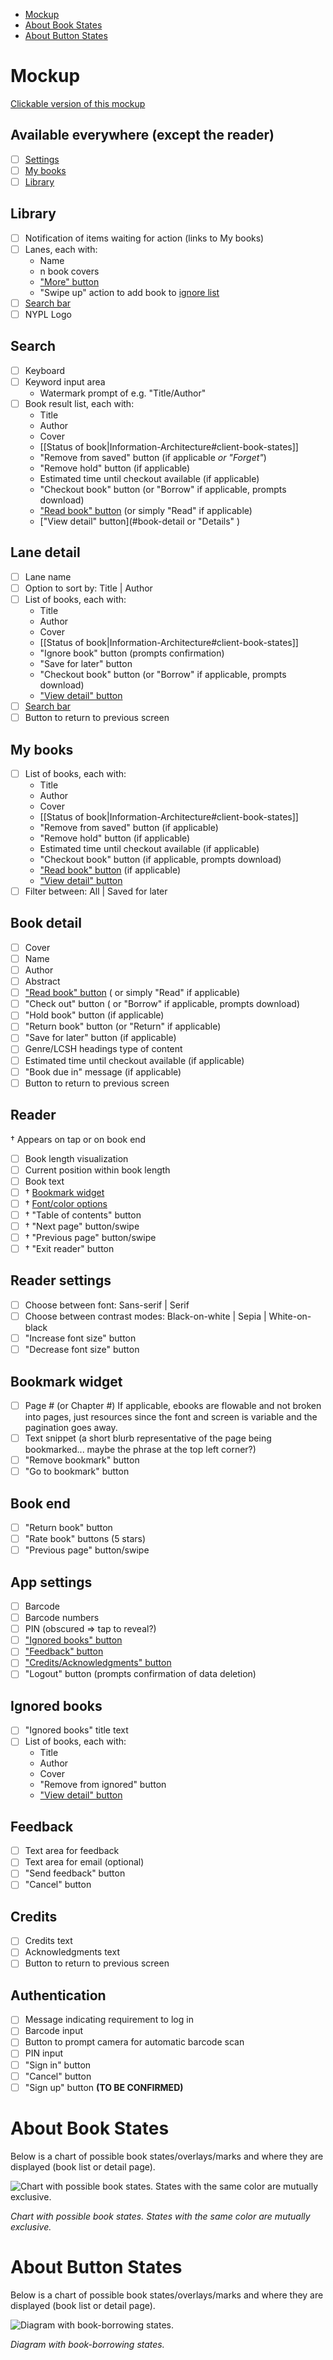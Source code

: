 - [Mockup](#mockup)
- [About Book States](#about-book-states)
- [About Button States](#about-button-states)

# Mockup

[Clickable version of this mockup](https://popapp.in/projects/53738be686797f32740ef81a/preview)

## Available everywhere (except the reader)
- [ ] [Settings](#app-settings)
- [ ] [My books](#my-books)
- [ ] [Library](#library)

## Library
- [ ] Notification of items waiting for action (links to My books)
- [ ] Lanes, each with:
  - Name
  - n book covers
  - ["More" button](#lane-detail)
  - "Swipe up" action to add book to [ignore list](#ignored-books)
- [ ] [Search bar](#search)
- [ ] NYPL Logo

## Search
- [ ] Keyboard
- [ ] Keyword input area
  - Watermark prompt of e.g. "Title/Author"
- [ ] Book result list, each with:
  - Title
  - Author
  - Cover
  - [[Status of book|Information-Architecture#client-book-states]]
  - "Remove from saved" button (if applicable _or "Forget"_)
  - "Remove hold" button (if applicable)
  - Estimated time until checkout available (if applicable)
  - "Checkout book" button (or "Borrow" if applicable, prompts download)
  - ["Read book" button](#reader) (or simply "Read" if applicable)
  - ["View detail" button](#book-detail or "Details" )

## Lane detail
- [ ] Lane name
- [ ] Option to sort by: Title | Author
- [ ] List of books, each with:
  - Title
  - Author
  - Cover
  - [[Status of book|Information-Architecture#client-book-states]]
  - "Ignore book" button (prompts confirmation)
  - "Save for later" button
  - "Checkout book" button (or "Borrow" if applicable, prompts download)
  - ["View detail" button](#book-detail)
- [ ] [Search bar](#search)
- [ ] Button to return to previous screen

## My books
- [ ] List of books, each with:
  - Title
  - Author
  - Cover
  - [[Status of book|Information-Architecture#client-book-states]]
  - "Remove from saved" button (if applicable)
  - "Remove hold" button (if applicable)
  - Estimated time until checkout available (if applicable)
  - "Checkout book" button (if applicable, prompts download)
  - ["Read book" button](#reader) (if applicable)
  - ["View detail" button](#book-detail)
- [ ] Filter between: All | Saved for later

## Book detail
- [ ] Cover
- [ ] Name
- [ ] Author
- [ ] Abstract
- [ ] ["Read book" button](#reader) ( or simply "Read" if applicable)
- [ ] "Check out" button ( or "Borrow" if applicable, prompts download)
- [ ] "Hold book" button (if applicable)
- [ ] "Return book" button (or "Return" if applicable)
- [ ] "Save for later" button (if applicable)
- [ ] Genre/LCSH headings type of content
- [ ] Estimated time until checkout available (if applicable)
- [ ] "Book due in" message (if applicable)
- [ ] Button to return to previous screen

## Reader
† Appears on tap or on book end
- [ ] Book length visualization
- [ ] Current position within book length
- [ ] Book text
- [ ] † [Bookmark widget](#bookmark-widget)
- [ ] † [Font/color options](#reader-settings)
- [ ] † "Table of contents" button
- [ ] † "Next page" button/swipe
- [ ] † "Previous page" button/swipe
- [ ] † "Exit reader" button

## Reader settings
- [ ] Choose between font: Sans-serif | Serif
- [ ] Choose between contrast modes: Black-on-white | Sepia | White-on-black
- [ ] "Increase font size" button
- [ ] "Decrease font size" button

## Bookmark widget
- [ ] Page # (or Chapter #)  If applicable, ebooks are flowable and not broken into pages, just resources since the font and screen is variable and the pagination goes away.
- [ ] Text snippet (a short blurb representative of the page being bookmarked... maybe the phrase at the top left corner?)
- [ ] "Remove bookmark" button
- [ ] "Go to bookmark" button

## Book end
- [ ] "Return book" button
- [ ] "Rate book" buttons (5 stars)
- [ ] "Previous page" button/swipe

## App settings
- [ ] Barcode
- [ ] Barcode numbers
- [ ] PIN (obscured => tap to reveal?)
- [ ] ["Ignored books" button](#ignored-books)
- [ ] ["Feedback" button](#feedback)
- [ ] ["Credits/Acknowledgments" button](#credits)
- [ ] "Logout" button (prompts confirmation of data deletion)

## Ignored books
- [ ] "Ignored books" title text
- [ ] List of books, each with:
  - Title
  - Author
  - Cover
  - "Remove from ignored" button
  - ["View detail" button](#book-detail)

## Feedback
- [ ] Text area for feedback
- [ ] Text area for email (optional)
- [ ] "Send feedback" button
- [ ] "Cancel" button

## Credits
- [ ] Credits text
- [ ] Acknowledgments text
- [ ] Button to return to previous screen

## Authentication
- [ ] Message indicating requirement to log in
- [ ] Barcode input
- [ ] Button to prompt camera for automatic barcode scan
- [ ] PIN input
- [ ] "Sign in" button
- [ ] "Cancel" button
- [ ] "Sign up" button **(TO BE CONFIRMED)**

# About Book States

Below is a chart of possible book states/overlays/marks and where they are displayed (book list or detail page).

![Chart with possible book states. States with the same color are mutually exclusive.](https://www.dropbox.com/s/cl32gnb7jomz31l/book%20states%204.png?dl=1)

_Chart with possible book states. States with the same color are mutually exclusive._

# About Button States

Below is a chart of possible book states/overlays/marks and where they are displayed (book list or detail page).

![Diagram with book-borrowing states.](https://www.dropbox.com/s/87wdb8vra56iwpg/button%20states.png?dl=1)

_Diagram with book-borrowing states._
